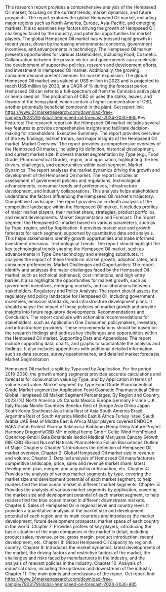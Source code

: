 This research report provides a comprehensive analysis of the Hempseed Oil market, focusing on the current trends, market dynamics, and future prospects. The report explores the global Hempseed Oil market, including major regions such as North America, Europe, Asia-Pacific, and emerging markets. It also examines key factors driving the growth of Hempseed Oil, challenges faced by the industry, and potential opportunities for market players.
The global Hempseed Oil market has witnessed rapid growth in recent years, driven by increasing environmental concerns, government incentives, and advancements in technology. The Hempseed Oil market presents opportunities for various stakeholders, including Food, Cosmetic. Collaboration between the private sector and governments can accelerate the development of supportive policies, research and development efforts, and investment in Hempseed Oil market. Additionally, the growing consumer demand present avenues for market expansion.
The global Hempseed Oil market was valued at US$ million in 2023 and is projected to reach US$ million by 2030, at a CAGR of % during the forecast period.
Hempseed Oil can refer to a full-spectrum oil from the Cannabis sativa plant or hemp seed oil. The production of CBD oil uses the stalks, leaves, and flowers of the hemp plant, which contain a higher concentration of CBD, another potentially beneficial compound in the plant.
Get report link: https://www.24marketresearch.com/download-free-sample/7923179/global-hempseed-oil-forecast-2024-2030-905
Key Features:
The research report on the Hempseed Oil market includes several key features to provide comprehensive insights and facilitate decision-making for stakeholders.
Executive Summary: The report provides overview of the key findings, market trends, and major insights of the Hempseed Oil market.
Market Overview: The report provides a comprehensive overview of the Hempseed Oil market, including its definition, historical development, and current market size. It covers market segmentation by Type (e.g., Food Grade, Pharmaceutical Grade), region, and application, highlighting the key drivers, challenges, and opportunities within each segment.
Market Dynamics: The report analyses the market dynamics driving the growth and development of the Hempseed Oil market. The report includes an assessment of government policies and regulations, technological advancements, consumer trends and preferences, infrastructure development, and industry collaborations. This analysis helps stakeholders understand the factors influencing the Hempseed Oil market's trajectory.
Competitive Landscape: The report provides an in-depth analysis of the competitive landscape within the Hempseed Oil market. It includes profiles of major market players, their market share, strategies, product portfolios, and recent developments.
Market Segmentation and Forecast: The report segment the Hempseed Oil market based on various parameters, such as by Type, region, and by Application. It provides market size and growth forecasts for each segment, supported by quantitative data and analysis. This helps stakeholders identify growth opportunities and make informed investment decisions.
Technological Trends: The report should highlight the key technological trends shaping the Hempseed Oil market, such as advancements in Type One technology and emerging substitutes. It analyses the impact of these trends on market growth, adoption rates, and consumer preferences.
Market Challenges and Opportunities: The report identify and analyses the major challenges faced by the Hempseed Oil market, such as technical bottleneck, cost limitations, and high entry barrier. It also highlights the opportunities for market growth, such as government incentives, emerging markets, and collaborations between stakeholders.
Regulatory and Policy Analysis: The report should assess the regulatory and policy landscape for Hempseed Oil, including government incentives, emission standards, and infrastructure development plans. It should analyse the impact of these policies on market growth and provide insights into future regulatory developments.
Recommendations and Conclusion: The report conclude with actionable recommendations for stakeholders, such as Application One Consumer, policymakers, investors, and infrastructure providers. These recommendations should be based on the research findings and address key challenges and opportunities within the Hempseed Oil market.
Supporting Data and Appendices: The report include supporting data, charts, and graphs to substantiate the analysis and findings. It also includes appendices with additional detailed information, such as data sources, survey questionnaires, and detailed market forecasts.
Market Segmentation

Hempseed Oil market is split by Type and by Application. For the period 2019-2030, the growth among segments provides accurate calculations and forecasts for consumption value by Type, and by Application in terms of volume and value.
Market segment by Type
Food Grade
Pharmaceutical Grade
Market segment by Application
Food
Cosmetic
Pharmaceutical
Other
Global Hempseed Oil Market Segment Percentages, By Region and Country, 2023 (%)
North America
US
Canada
Mexico
Europe
Germany
France
U.K.
Italy
Russia
Nordic Countries
Benelux
Rest of Europe
Asia
China
Japan
South Korea
Southeast Asia
India
Rest of Asia
South America
Brazil
Argentina
Rest of South America
Middle East & Africa
Turkey
Israel
Saudi Arabia
UAE
Rest of Middle East & Africa
Major players covered
ENDOCA
BAFA Gmbh
Protect Pharma Rakitovica
Biobloom Hemp
Deep Nature Project
Harmony
DragonflyCBD
MH medical hemp GmbH
Celtic Wind
HemPoland
Opencrop GmbH
Gaia Botanicals
Isodiol
Medical Marijuana
Canopy Growth
IRIE CBD
Elixinol
NuLeaf Naturals
PharmaHemp
Folium Biosciences
Outline of Major Chapters:
Chapter 1: Introduces the definition of Hempseed Oil, market overview.
Chapter 2: Global Hempseed Oil market size in revenue and volume.
Chapter 3: Detailed analysis of Hempseed Oil manufacturers competitive landscape, price, sales and revenue market share, latest development plan, merger, and acquisition information, etc.
Chapter 4: Provides the analysis of various market segments by type, covering the market size and development potential of each market segment, to help readers find the blue ocean market in different market segments.
Chapter 5: Provides the analysis of various market segments by application, covering the market size and development potential of each market segment, to help readers find the blue ocean market in different downstream markets.
Chapter 6: Sales of Hempseed Oil in regional level and country level. It provides a quantitative analysis of the market size and development potential of each region and its main countries and introduces the market development, future development prospects, market space of each country in the world.
Chapter 7: Provides profiles of key players, introducing the basic situation of the main companies in the market in detail, including product sales, revenue, price, gross margin, product introduction, recent development, etc.
Chapter 8: Global Hempseed Oil capacity by region & country.
Chapter 9: Introduces the market dynamics, latest developments of the market, the driving factors and restrictive factors of the market, the challenges and risks faced by manufacturers in the industry, and the analysis of relevant policies in the industry.
Chapter 10: Analysis of industrial chain, including the upstream and downstream of the industry.
Chapter 11: The main points and conclusions of the report.
Get report link: https://www.24marketresearch.com/download-free-sample/7923179/global-hempseed-oil-forecast-2024-2030-905
